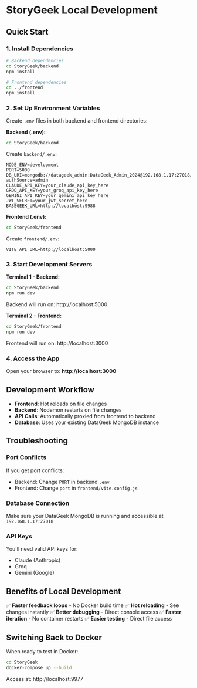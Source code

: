 # StoryGeek Local Development

## Quick Start

### 1. Install Dependencies

```bash
# Backend dependencies
cd StoryGeek/backend
npm install

# Frontend dependencies
cd ../frontend
npm install
```

### 2. Set Up Environment Variables

Create `.env` files in both backend and frontend directories:

**Backend (.env):**
```bash
cd StoryGeek/backend
```

Create `backend/.env`:
```env
NODE_ENV=development
PORT=5000
DB_URI=mongodb://datageek_admin:DataGeek_Admin_2024@192.168.1.17:27018/storygeek?authSource=admin
CLAUDE_API_KEY=your_claude_api_key_here
GROQ_API_KEY=your_groq_api_key_here
GEMINI_API_KEY=your_gemini_api_key_here
JWT_SECRET=your_jwt_secret_here
BASEGEEK_URL=http://localhost:9988
```

**Frontend (.env):**
```bash
cd StoryGeek/frontend
```

Create `frontend/.env`:
```env
VITE_API_URL=http://localhost:5000
```

### 3. Start Development Servers

**Terminal 1 - Backend:**
```bash
cd StoryGeek/backend
npm run dev
```
Backend will run on: http://localhost:5000

**Terminal 2 - Frontend:**
```bash
cd StoryGeek/frontend
npm run dev
```
Frontend will run on: http://localhost:3000

### 4. Access the App

Open your browser to: **http://localhost:3000**

## Development Workflow

- **Frontend**: Hot reloads on file changes
- **Backend**: Nodemon restarts on file changes
- **API Calls**: Automatically proxied from frontend to backend
- **Database**: Uses your existing DataGeek MongoDB instance

## Troubleshooting

### Port Conflicts
If you get port conflicts:
- Backend: Change `PORT` in backend `.env`
- Frontend: Change `port` in `frontend/vite.config.js`

### Database Connection
Make sure your DataGeek MongoDB is running and accessible at `192.168.1.17:27018`

### API Keys
You'll need valid API keys for:
- Claude (Anthropic)
- Groq
- Gemini (Google)

## Benefits of Local Development

✅ **Faster feedback loops** - No Docker build time
✅ **Hot reloading** - See changes instantly
✅ **Better debugging** - Direct console access
✅ **Faster iteration** - No container restarts
✅ **Easier testing** - Direct file access

## Switching Back to Docker

When ready to test in Docker:
```bash
cd StoryGeek
docker-compose up --build
```

Access at: http://localhost:9977